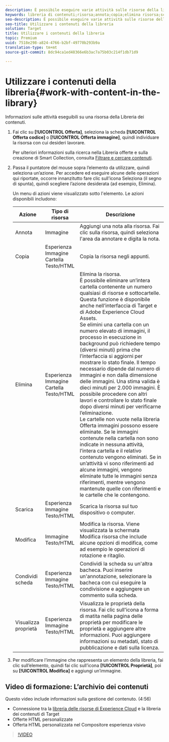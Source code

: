 ```yaml
---
description: È possibile eseguire varie attività sulle risorse della libreria.
keywords: libreria di contenuti;risorsa;annota;copia;elimina risorsa;scarica risorsa;modifica contenuto;condividi scheda;visualizza proprietà contenuto
seo-description: È possibile eseguire varie attività sulle risorse della libreria.
seo-title: Utilizzare i contenuti della libreria
solution: Target
title: Utilizzare i contenuti della libreria
topic: Premium
uuid: 7518e298-a824-4766-b2bf-49770b293b9a
translation-type: tm+mt
source-git-commit: 8dc94ca1ed48366e6b3ac7a75b03c214f1db71d9

---
```



# Utilizzare i contenuti della libreria{#work-with-content-in-the-library}

Informazioni sulle attività eseguibili su una risorsa della Libreria dei contenuti.

1. Fai clic su **[!UICONTROL Offerta]**, seleziona la scheda **[!UICONTROL Offerta codice]** o **[!UICONTROL Offerta immagine]**, quindi individuare la risorsa con cui desideri lavorare.

   Per ulteriori informazioni sulla ricerca nella Libreria offerte e sulla creazione di Smart Collection, consulta [Filtrare e cercare contenuti](../../c-experiences/c-manage-content/filter-and-search-content.md#concept_3B59B8F025BF4CEA82ECC5199D365276).

1. Passa il puntatore del mouse sopra l’elemento da utilizzare, quindi seleziona un’azione. Per accedere ed eseguire alcune delle operazioni qui riportate, occorre innanzitutto fare clic sull’icona Seleziona (il segno di spunta), quindi scegliere l’azione desiderata (ad esempio, Elimina).

   Un menu di azioni viene visualizzato sotto l'elemento. Le azioni disponibili includono:

   | Azione | Tipo di risorsa | Descrizione |
   |--- |--- |--- |
   | Annota | Immagine | Aggiungi una nota alla risorsa. Fai clic sulla risorsa, quindi seleziona l'area da annotare e digita la nota. |
   | Copia | Esperienza<br>Immagine<br>Cartella<br>Testo/HTML | Copia la risorsa negli appunti. |
   | Elimina | Esperienza<br>Immagine<br>Cartella<br>Testo/HTML | Elimina la risorsa.<br>È possibile eliminare un’intera cartella contenente un numero qualsiasi di risorse e sottocartelle. Questa funzione è disponibile anche nell’interfaccia di Target e di Adobe Experience Cloud Assets.<br>Se elimini una cartella con un numero elevato di immagini, il processo in esecuzione in background può richiedere tempo (diversi minuti) prima che l’interfaccia si aggiorni per mostrare lo stato finale. Il tempo necessario dipende dal numero di immagini e non dalla dimensione delle immagini. Una stima valida è dieci minuti per 2.000 immagini. È possibile procedere con altri lavori e controllare lo stato finale dopo diversi minuti per verificarne l’eliminazione.<br> Le cartelle non vuote nella libreria Offerta immagini possono essere eliminate. Se le immagini contenute nella cartella non sono indicate in nessuna attività, l’intera cartella e il relativo contenuto vengono eliminati. Se in un’attività vi sono riferimenti ad alcune immagini, vengono eliminate tutte le immagini senza riferimenti, mentre vengono mantenute quelle con riferimenti e le cartelle che le contengono. |
   | Scarica | Esperienza<br>Immagine<br>Testo/HTML | Scarica la risorsa sul tuo dispositivo o computer. |
   | Modifica | Immagine<br>Testo/HTML | Modifica la risorsa. Viene visualizzata la schermata Modifica risorsa che include alcune opzioni di modifica, come ad esempio le operazioni di rotazione e ritaglio. |
   | Condividi scheda | Esperienza<br>Immagine<br>Testo/HTML | Condividi la scheda su un'altra bacheca. Puoi inserire un'annotazione, selezionare la bacheca con cui eseguire la condivisione e aggiungere un commento sulla scheda. |
   | Visualizza proprietà | Esperienza<br>Immagine<br>Testo/HTML | Visualizza le proprietà della risorsa. Fai clic sull'icona a forma di matita nella pagina delle proprietà per modificare le proprietà e aggiungere altre informazioni. Puoi aggiungere informazioni su metadati, stato di pubblicazione e dati sulla licenza. |

1. Per modificare l’immagine che rappresenta un elemento della libreria, fai clic sull’elemento, quindi fai clic sull’icona **[!UICONTROL Proprietà]**, poi su **[!UICONTROL Modifica]** e aggiungi un’immagine.

## Video di formazione: L’archivio dei contenuti

Questo video include informazioni sulla gestione del contenuto. (4:56)

* Connessione tra la [libreria delle risorse di Experience Cloud](https://docs.adobe.com/content/help/en/core-services/interface/assets/creative-cloud.html) e la libreria dei contenuti di Target
* Offerte HTML personalizzate
* Offerta HTML personalizzata nel Compositore esperienza visivo

>[!VIDEO](https://video.tv.adobe.com/v/17387?captions=ita)